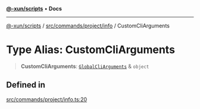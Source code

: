 [**@-xun/scripts**](../../../../../README.md) • **Docs**

***

[@-xun/scripts](../../../../../README.md) / [src/commands/project/info](../README.md) / CustomCliArguments

# Type Alias: CustomCliArguments

> **CustomCliArguments**: [`GlobalCliArguments`](../../../../configure/type-aliases/GlobalCliArguments.md) & `object`

## Defined in

[src/commands/project/info.ts:20](https://github.com/Xunnamius/xscripts/blob/c4bd6059488244ad158454492e5cfe3fcc65a457/src/commands/project/info.ts#L20)
